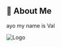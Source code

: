 
## 🚀 About Me
ayo my name is Val

![Logo](https://i.pinimg.com/564x/bd/29/77/bd2977ba39b059d9380ba0ea5d0d84f4.jpg)

